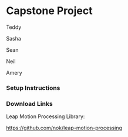 # Capstone Project
Teddy

Sasha

Sean

Neil

Amery

### Setup Instructions

### Download Links

Leap Motion Processing Library:

https://github.com/nok/leap-motion-processing
